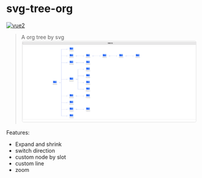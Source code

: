 # svg-tree-org
[![vue2](https://img.shields.io/badge/vue-2.x-brightgreen.svg)](https://vuejs.org/)

> A org tree by svg
![tree](./screenshot.png "Magic Gardens")

Features:
+ Expand and shrink
+ switch direction
+ custom node by slot
+ custom line
+ zoom